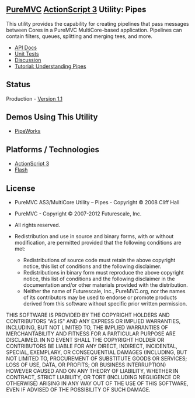 ## [PureMVC](http://puremvc.github.com/) [ActionScript 3](https://github.com/PureMVC/puremvc-as3-multicore-framework/wiki) Utility: Pipes
This utility provides the capability for creating pipelines that pass messages between Cores in a PureMVC MultiCore-based application. Pipelines can contain filters, queues, splitting and merging tees, and more.

* [API Docs](http://darkstar.puremvc.org/content_header.html?url=http://puremvc.org/pages/docs/AS3/multicore/pipes_asdoc/&desc=PureMVC%20MultiCore%20Docs%20AS3%20Utility:%20Pipes)
* [Unit Tests](https://github.com/PureMVC/puremvc-as3-util-pipes-unittests/wiki)
* [Discussion](http://forums.puremvc.org/index.php?topic=457.0)
* [Tutorial: Understanding Pipes](http://www.joshuaostrom.com/2008/06/15/understanding-puremvc-pipes/)

## Status
Production - [Version 1.1](https://github.com/PureMVC/puremvc-as3-util-pipes/blob/master/VERSION)

## Demos Using This Utility
* [PipeWorks](https://github.com/PureMVC/puremvc-as3-demo-flex-pipeworks/wiki)

## Platforms / Technologies
* [ActionScript 3](http://en.wikipedia.org/wiki/ActionScript)
* [Flash](http://en.wikipedia.org/wiki/Adobe_flash)

## License
* PureMVC AS3/MultiCore Utility – Pipes - Copyright © 2008 Cliff Hall
* PureMVC - Copyright © 2007-2012 Futurescale, Inc.
* All rights reserved.

* Redistribution and use in source and binary forms, with or without modification, are permitted provided that the following conditions are met:

  * Redistributions of source code must retain the above copyright notice, this list of conditions and the following disclaimer.
  * Redistributions in binary form must reproduce the above copyright notice, this list of conditions and the following disclaimer in the documentation and/or other materials provided with the distribution.
  * Neither the name of Futurescale, Inc., PureMVC.org, nor the names of its contributors may be used to endorse or promote products derived from this software without specific prior written permission.

THIS SOFTWARE IS PROVIDED BY THE COPYRIGHT HOLDERS AND CONTRIBUTORS "AS IS" AND ANY EXPRESS OR IMPLIED WARRANTIES, INCLUDING, BUT NOT LIMITED TO, THE IMPLIED WARRANTIES OF MERCHANTABILITY AND FITNESS FOR A PARTICULAR PURPOSE ARE DISCLAIMED. IN NO EVENT SHALL THE COPYRIGHT HOLDER OR CONTRIBUTORS BE LIABLE FOR ANY DIRECT, INDIRECT, INCIDENTAL, SPECIAL, EXEMPLARY, OR CONSEQUENTIAL DAMAGES (INCLUDING, BUT NOT LIMITED TO, PROCUREMENT OF SUBSTITUTE GOODS OR SERVICES; LOSS OF USE, DATA, OR PROFITS; OR BUSINESS INTERRUPTION) HOWEVER CAUSED AND ON ANY THEORY OF LIABILITY, WHETHER IN CONTRACT, STRICT LIABILITY, OR TORT (INCLUDING NEGLIGENCE OR OTHERWISE) ARISING IN ANY WAY OUT OF THE USE OF THIS SOFTWARE, EVEN IF ADVISED OF THE POSSIBILITY OF SUCH DAMAGE.